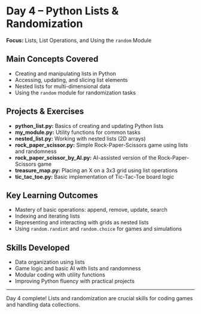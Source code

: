 # Day 4 – Python Lists & Randomization


**Focus:** Lists, List Operations, and Using the `random` Module

## Main Concepts Covered

- Creating and manipulating lists in Python
- Accessing, updating, and slicing list elements
- Nested lists for multi-dimensional data
- Using the `random` module for randomization tasks

## Projects & Exercises

- **python_list.py:** Basics of creating and updating Python lists
- **my_module.py:** Utility functions for common tasks
- **nested_list.py:** Working with nested lists (2D arrays)
- **rock_paper_scissor.py:** Simple Rock-Paper-Scissors game using lists and randomness
- **rock_paper_scissor_by_AI.py:** AI-assisted version of the Rock-Paper-Scissors game
- **treasure_map.py:** Placing an X on a 3x3 grid using list operations
- **tic_tac_toe.py:** Basic implementation of Tic-Tac-Toe board logic

## Key Learning Outcomes

- Mastery of basic operations: append, remove, update, search
- Indexing and iterating lists
- Representing and interacting with grids as nested lists
- Using `random.randint` and `random.choice` for games and simulations

## Skills Developed

- Data organization using lists
- Game logic and basic AI with lists and randomness
- Modular coding with utility functions
- Improving Python fluency with practical projects

---

Day 4 complete! Lists and randomization are crucial skills for coding games and handling data collections.
